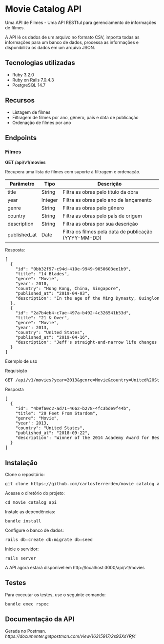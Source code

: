<h1>Movie Catalog API</h1>
<p>Uma API de Filmes - Uma API RESTful para gerenciamento de informações de filmes.</p>
<p>A API lê os dados de um arquivo no formato CSV, importa todas as informações para um banco de dados, processa as informações e disponibiliza os dados em um arquivo JSON.</p>
<h2>Tecnologias utilizadas</h2>
<ul>
  <li>Ruby 3.2.0</li>
  <li>Ruby on Rails 7.0.4.3</li>
  <li>PostgreSQL 14.7</li>
</ul>

<h2>Recursos</h2>
<ul>
  <li>Listagem de filmes</li>
  <li>Filtragem de filmes por ano, gênero, país e data de publicação</li>
  <li>Ordenação de filmes por ano</li>
</ul>
<h2>Endpoints</h2>
<h3>Filmes</h3>
<p><strong>GET /api/v1/movies</strong></p>
<p>Recupera uma lista de filmes com suporte à filtragem e ordenação.</p>
<table>
  <thead>
    <tr>
      <th>Parâmetro</th>
      <th>Tipo</th>
      <th>Descrição</th>
    </tr>
  </thead>
  <tbody>
    <tr>
      <td>title</td>
      <td>String</td>
      <td>Filtra as obras pelo título da obra</td>
    </tr>
    <tr>
      <td>year</td>
      <td>Integer</td>
      <td>Filtra as obras pelo ano de lançamento</td>
    </tr>
    <tr>
      <td>genre</td>
      <td>String</td>
      <td>Filtra as obras pelo gênero</td>
    </tr>
    <tr>
      <td>country</td>
      <td>String</td>
      <td>Filtra as obras pelo país de origem</td>
    </tr>
    <tr>
      <td>description</td>
      <td>String</td>
      <td>Filtra as obras por sua descrição</td>
    </tr>
    <tr>
      <td>published_at</td>
      <td>Date</td>
      <td>Filtra os filmes pela data de publicação (YYYY-MM-DD)</td>
    </tr>
  </tbody>
</table>
<p>Resposta:</p>
<pre>
[
  {
    "id": "0bb32f97-c94d-410e-9949-9050603ee1b9",
    "title": "14 Blades",
    "genre": "Movie",
    "year": 2010,
    "country": "Hong Kong, China, Singapore",
    "published_at": "2019-04-03",
    "description": "In the age of the Ming Dynasty, Quinglong is the best of the Jinyiwei, an elite assassin squad made up of highly trained former street urchins. When evil eunuch Jia unseats the emperor, Quinglong is called to action but is quickly betrayed."
  },
  {
    "id": "2a7b4eb4-c7ae-497a-b492-4c326541b53d",
    "title": "21 & Over",
    "genre": "Movie",
    "year": 2013,
    "country": "United States",
    "published_at": "2019-04-16",
    "description": "Jeff's straight-and-narrow life changes abruptly when his buddies take him out for a birthday bash – the night before a crucial med school interview."
  }
]
</pre>
<p>Exemplo de uso</p>
<p>Requisição</p>
<pre>
GET /api/v1/movies?year=2013&genre=Movie&country=United%20States
</pre>
<p>Resposta</p>
<pre>
[
  {
    "id": "4b9f60c2-ad71-4662-b278-4fc3bde9f44b",
    "title": "20 Feet From Stardom",
    "genre": "Movie",
    "year": 2013,
    "country": "United States",
    "published_at": "2018-09-22",
    "description": "Winner of the 2014 Academy Award for Best Documentary Feature, this film takes a look at the world of backup vocalists and the legends they support."
  }
]
</pre>
<h2>Instalação</h2>
<p>Clone o repositório:</p>
<pre>
git clone https://github.com/carlosferrerdev/movie_catalog_api.git
</pre>
<p>Acesse o diretório do projeto:</p>
<pre>
cd movie_catalog_api
</pre>
<p>Instale as dependências:</p>
<pre>
bundle install
</pre>
<p>Configure o banco de dados:</p>
<pre>
rails db:create db:migrate db:seed
</pre>
<p>Inicie o servidor:</p>
<pre>
rails server
</pre>
<p>A API agora estará disponível em http://localhost:3000/api/v1/movies</p>
<h2>Testes</h2>
<p>Para executar os testes, use o seguinte comando:</p>
<pre>
bundle exec rspec
</pre>
<h2>Documentação da API</h2>
Gerada no Postman.
<i>https://documenter.getpostman.com/view/16315917/2s93XsYRf4</i>
